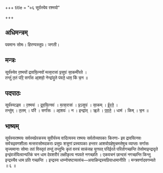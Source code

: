 +++
title = "०६ सूर्यस्येव रश्मयो"

+++
## अधिमन्त्रम्
पवमानः सोमः। हिरण्यस्तूपः। जगती।

## मन्त्रः
सूर्य॑स्येव र॒श्मयो॑ द्रावयि॒त्नवो॑ मत्स॒रासः॑ प्र॒सुपः॑ सा॒कमी॑रते ।  
तन्तुं॑ त॒तं परि॒ सर्गा॑स आ॒शवो॒ नेन्द्रा॑दृ॒ते प॑वते॒ धाम॒ किं च॒न ॥

## पदपाठः
सूर्य॑स्यऽइव । र॒श्मयः॑ । द्र॒व॒यि॒त्नवः॑ । म॒त्स॒रासः॑ । प्र॒ऽसुपः॑ । सा॒कम् । ई॒र॒ते॒ ।  
तन्तु॑म् । त॒तम् । परि॑ । सर्गा॑सः । आ॒शवः॑ । न । इन्द्रा॑त् । ऋ॒ते । प॒व॒ते॒ । धाम॑ । किम् । च॒न ॥

## भाष्यम्
सूर्यस्यरश्मयः सर्वस्यप्रेरकस्य सुवीर्यस्य वादित्यस्य रश्मयः सर्वतोव्यापकाः किरणा- इव द्रावयित्नवः सर्वत्रद्रवणशीलाः मत्सरासोमदकराः प्रसुपः शत्रूणां प्रस्वापकाः हन्तार आशवोग्रहेषुचमसेषुच व्याप्ताः सर्गासः सृज्यमानाः सोमाः ततं विस्तृतं तन्तुं तन्तुभिः कृतं वस्त्रं साकंसह युगपत् परिईरते परितोगच्छन्ति तेसोमाइन्द्रादृते इन्द्रंवर्जयित्वान्यत्किं चन धाम देवशरीरं लक्षीकृत्य नपवते नगच्छति । एकवचनं छान्दसं नगच्छन्ति किन्तु इन्द्रस्यैव धाम प्रति गच्छन्ति । इन्द्रस्य धाम्नोयष्टव्यत्वंच—अयाळिन्द्रस्यप्रियाधामानीति । मन्त्रवर्णादवगम्यते ॥ ६ ॥